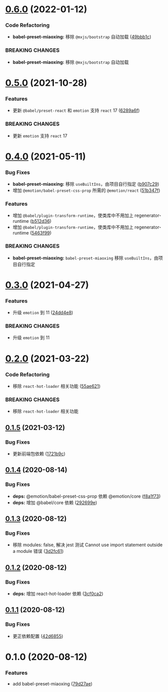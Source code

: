 # [0.6.0](https://github.com/miaoxing/babel-preset-miaoxing/compare/babel-preset-miaoxing@0.5.0...babel-preset-miaoxing@0.6.0) (2022-01-12)


### Code Refactoring

* **babel-preset-miaoxing:** 移除 `@mxjs/bootstrap` 自动加载 ([49bbb1c](https://github.com/miaoxing/babel-preset-miaoxing/commit/49bbb1c0bc66d10463f5802d3fe70b5958ffdbc9))


### BREAKING CHANGES

* **babel-preset-miaoxing:** 移除 `@mxjs/bootstrap` 自动加载

# [0.5.0](https://github.com/miaoxing/babel-preset-miaoxing/compare/babel-preset-miaoxing@0.4.0...babel-preset-miaoxing@0.5.0) (2021-10-28)


### Features

* 更新 `@babel/preset-react` 和 `emotion` 支持  `react` 17 ([6289a6f](https://github.com/miaoxing/babel-preset-miaoxing/commit/6289a6f4e0892ca1dc79d6e3978a7f613033dbe6))


### BREAKING CHANGES

* 更新 `emotion` 支持  `react` 17

# [0.4.0](https://github.com/miaoxing/babel-preset-miaoxing/compare/babel-preset-miaoxing@0.3.0...babel-preset-miaoxing@0.4.0) (2021-05-11)


### Bug Fixes

* **babel-preset-miaoxing:** 移除 `useBuiltIns`，由项目自行指定 ([b907c29](https://github.com/miaoxing/babel-preset-miaoxing/commit/b907c29b9d322ddd7cdf7e2b963faa365811bf4b))
* 增加 `@emotion/babel-preset-css-prop` 所需的 `@emotion/react` ([51b347f](https://github.com/miaoxing/babel-preset-miaoxing/commit/51b347fa1d06d91207c41042716b40676a0a4290))


### Features

* 增加 `@babel/plugin-transform-runtime`，使类库中不用加上 regenerator-runtime ([b512d36](https://github.com/miaoxing/babel-preset-miaoxing/commit/b512d369306c0c2414d48f7dc69513cf4bfea555))
* 增加 `@babel/plugin-transform-runtime`，使类库中不用加上 regenerator-runtime ([5463f99](https://github.com/miaoxing/babel-preset-miaoxing/commit/5463f99505422f3b6ef72ce4c0d93481ec156a43))


### BREAKING CHANGES

* **babel-preset-miaoxing:** `babel-preset-miaoxing` 移除 `useBuiltIns`，由项目自行指定

# [0.3.0](https://github.com/miaoxing/babel-preset-miaoxing/compare/babel-preset-miaoxing@0.2.0...babel-preset-miaoxing@0.3.0) (2021-04-27)


### Features

* 升级 `emotion` 到 11 ([24dd4e8](https://github.com/miaoxing/babel-preset-miaoxing/commit/24dd4e82a30280e5d5c687a09735f9f48cd3c48d))


### BREAKING CHANGES

* 升级 `emotion` 到 11

# [0.2.0](https://github.com/miaoxing/babel-preset-miaoxing/compare/babel-preset-miaoxing@0.1.5...babel-preset-miaoxing@0.2.0) (2021-03-22)


### Code Refactoring

* 移除 `react-hot-loader` 相关功能 ([55ae621](https://github.com/miaoxing/babel-preset-miaoxing/commit/55ae621000b1cb78168e1b504475f2b1f9d1f1c4))


### BREAKING CHANGES

* 移除 `react-hot-loader` 相关功能

## [0.1.5](https://github.com/miaoxing/babel-preset-miaoxing/compare/babel-preset-miaoxing@0.1.4...babel-preset-miaoxing@0.1.5) (2021-03-12)


### Bug Fixes

* 更新前端包依赖 ([1721b9c](https://github.com/miaoxing/babel-preset-miaoxing/commit/1721b9cc4d6cbeb70125e6caa50fe258d100241f))

## [0.1.4](https://github.com/miaoxing/babel-preset-miaoxing/compare/babel-preset-miaoxing@0.1.3...babel-preset-miaoxing@0.1.4) (2020-08-14)


### Bug Fixes

* **deps:** @emotion/babel-preset-css-prop 依赖 @emotion/core ([f8a1f73](https://github.com/miaoxing/babel-preset-miaoxing/commit/f8a1f73f0bc9e50187e55f2f5febf373be3152a6))
* **deps:** 增加 @babel/core 依赖 ([292699e](https://github.com/miaoxing/babel-preset-miaoxing/commit/292699e8c659ffa47b0d50ccc96a1aeaaf9ec6a6))

## [0.1.3](https://github.com/miaoxing/babel-preset-miaoxing/compare/babel-preset-miaoxing@0.1.2...babel-preset-miaoxing@0.1.3) (2020-08-12)


### Bug Fixes

* 移除 modules: false, 解决 jest 测试 Cannot use import statement outside a module 错误 ([3d2fc61](https://github.com/miaoxing/babel-preset-miaoxing/commit/3d2fc619f36f5e593950379a19d1ae56704f2569))

## [0.1.2](https://github.com/miaoxing/babel-preset-miaoxing/compare/babel-preset-miaoxing@0.1.1...babel-preset-miaoxing@0.1.2) (2020-08-12)


### Bug Fixes

* **deps:** 增加 react-hot-loader 依赖 ([3cf0ca2](https://github.com/miaoxing/babel-preset-miaoxing/commit/3cf0ca2e64aea77bd959d05aeed7730e03a049b5))

## [0.1.1](https://github.com/miaoxing/babel-preset-miaoxing/compare/babel-preset-miaoxing@0.1.0...babel-preset-miaoxing@0.1.1) (2020-08-12)


### Bug Fixes

* 更正依赖配置 ([42d6855](https://github.com/miaoxing/babel-preset-miaoxing/commit/42d68557f2603c76fe3b724bd57a08f3173df4ec))

# 0.1.0 (2020-08-12)


### Features

* add babel-preset-miaoxing ([79d27ae](https://github.com/miaoxing/babel-preset-miaoxing/commit/79d27ae596955f286e39fa7c8b7770e7efeaf271))
